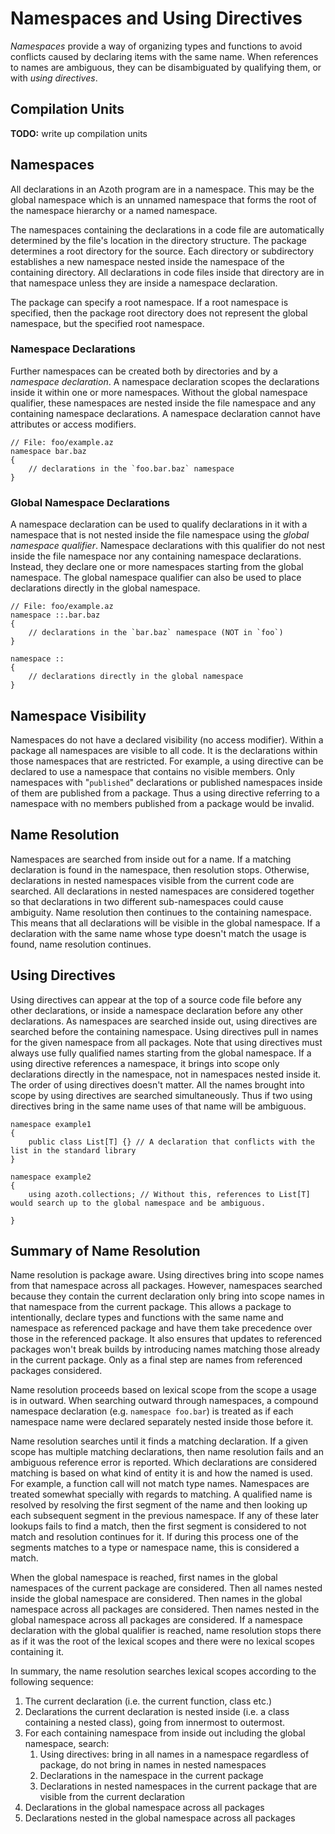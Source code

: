 # Namespaces and Using Directives

*Namespaces* provide a way of organizing types and functions to avoid conflicts caused by declaring items with the same name. When references to names are ambiguous, they can be disambiguated by qualifying them, or with *using directives*.

## Compilation Units

**TODO:** write up compilation units

## Namespaces

All declarations in an Azoth program are in a namespace. This may be the global namespace which is an unnamed namespace that forms the root of the namespace hierarchy or a named namespace.

The namespaces containing the declarations in a code file are automatically determined by the file's location in the directory structure. The package determines a root directory for the source. Each directory or subdirectory establishes a new namespace nested inside the namespace of the containing directory. All declarations in code files inside that directory are in that namespace unless they are inside a namespace declaration.

The package can specify a root namespace. If a root namespace is specified, then the package root directory does not represent the global namespace, but the specified root namespace.

### Namespace Declarations

Further namespaces can be created both by directories and by a *namespace declaration*. A namespace declaration scopes the declarations inside it within one or more namespaces. Without the global namespace qualifier, these namespaces are nested inside the file namespace and any containing namespace declarations. A namespace declaration cannot have attributes or access modifiers.

```azoth
// File: foo/example.az
namespace bar.baz
{
    // declarations in the `foo.bar.baz` namespace
}
```

### Global Namespace Declarations

A namespace declaration can be used to qualify declarations in it with a namespace that is not nested inside the file namespace using the *global namespace qualifier*. Namespace declarations with this qualifier do not nest inside the file namespace nor any containing namespace declarations. Instead, they declare one or more namespaces starting from the global namespace. The global namespace qualifier can also be used to place declarations directly in the global namespace.

```azoth
// File: foo/example.az
namespace ::.bar.baz
{
    // declarations in the `bar.baz` namespace (NOT in `foo`)
}

namespace ::
{
    // declarations directly in the global namespace
}
```

## Namespace Visibility

Namespaces do not have a declared visibility (no access modifier). Within a package all namespaces are visible to all code. It is the declarations within those namespaces that are restricted. For example, a using directive can be declared to use a namespace that contains no visible members. Only namespaces with "`published`" declarations or published namespaces inside of them are published from a package. Thus a using directive referring to a namespace with no members published from a package would be invalid.

## Name Resolution

Namespaces are searched from inside out for a name. If a matching declaration is found in the namespace, then resolution stops. Otherwise, declarations in nested namespaces visible from the current code are searched. All declarations in nested namespaces are considered together so that declarations in two different sub-namespaces could cause ambiguity. Name resolution then continues to the containing namespace. This means that all declarations will be visible in the global namespace. If a declaration with the same name whose type doesn't match the usage is found, name resolution continues.

## Using Directives

Using directives can appear at the top of a source code file before any other declarations, or inside a namespace declaration before any other declarations. As namespaces are searched inside out, using directives are searched before the containing namespace. Using directives pull in names for the given namespace from all packages. Note that using directives must always use fully qualified names starting from the global namespace. If a using directive references a namespace, it brings into scope only declarations directly in the namespace, not in namespaces nested inside it. The order of using directives doesn't matter. All the names brought into scope by using directives are searched simultaneously. Thus if two using directives bring in the same name uses of that name will be ambiguous.

```azoth
namespace example1
{
    public class List[T] {} // A declaration that conflicts with the list in the standard library
}

namespace example2
{
    using azoth.collections; // Without this, references to List[T] would search up to the global namespace and be ambiguous.

}
```

## Summary of Name Resolution

Name resolution is package aware. Using directives bring into scope names from that namespace across all packages. However, namespaces searched because they contain the current declaration only bring into scope names in that namespace from the current package. This allows a package to intentionally, declare types and functions with the same name and namespace as referenced package and have them take precedence over those in the referenced package. It also ensures that updates to referenced packages won't break builds by introducing names matching those already in the current package. Only as a final step are names from referenced packages considered.

Name resolution proceeds based on lexical scope from the scope a usage is in outward. When searching outward through namespaces, a compound namespace declaration (e.g. `namespace foo.bar`) is treated as if each namespace name were declared separately nested inside those before it.

Name resolution searches until it finds a matching declaration. If a given scope has multiple matching declarations, then name resolution fails and an ambiguous reference error is reported. Which declarations are considered matching is based on what kind of entity it is and how the named is used. For example, a function call will not match type names. Namespaces are treated somewhat specially with regards to matching. A qualified name is resolved by resolving the first segment of the name and then looking up each subsequent segment in the previous namespace. If any of these later lookups fails to find a match, then the first segment is considered to not match and resolution continues for it. If during this process one of the segments matches to a type or namespace name, this is considered a match.

When the global namespace is reached, first names in the global namespaces of the current package are considered. Then all names nested inside the global namespace are considered. Then names in the global namespace across all packages are considered. Then names nested in the global namespace across all packages are considered. If a namespace declaration with the global qualifier is reached, name resolution stops there as if it was the root of the lexical scopes and there were no lexical scopes containing it.

In summary, the name resolution searches lexical scopes according to the following sequence:

1. The current declaration (i.e. the current function, class etc.)
2. Declarations the current declaration is nested inside (i.e. a class containing a nested class), going from innermost to outermost.
3. For each containing namespace from inside out including the global namespace, search:
    1. Using directives: bring in all names in a namespace regardless of package, do not bring in names in nested namespaces
    2. Declarations in the namespace in the current package
    3. Declarations in nested namespaces in the current package that are visible from the current declaration
4. Declarations in the global namespace across all packages
5. Declarations nested in the global namespace across all packages
